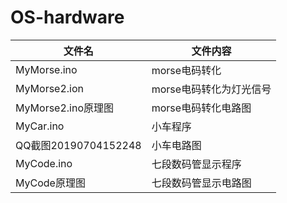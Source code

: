 # OS-hardware
|文件名|文件内容|
|----------|----------|
|MyMorse.ino|morse电码转化|
|MyMorse2.ion|morse电码转化为灯光信号|
|MyMorse2.ino原理图|morse电码转化电路图|
|MyCar.ino|小车程序|
|QQ截图20190704152248|小车电路图|
|MyCode.ino|七段数码管显示程序|
|MyCode原理图|七段数码管显示电路图|
